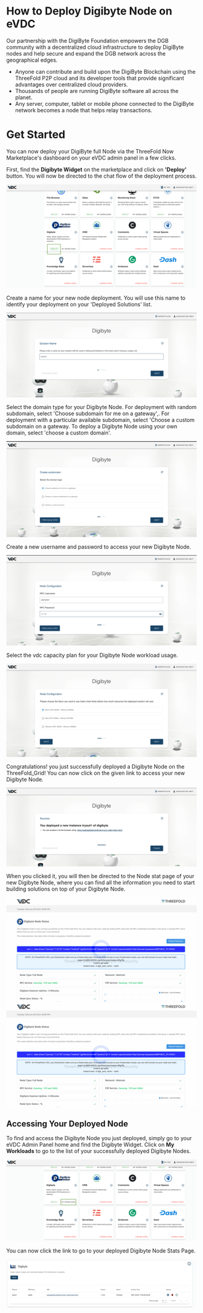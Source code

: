 # How to Deploy Digibyte Node on eVDC

Our partnership with the DigiByte Foundation empowers the DGB community with a decentralized cloud infrastructure to deploy DigiByte nodes and help secure and expand the DGB network across the geographical edges.

- Anyone can contribute and build upon the DigiByte Blockchain using the ThreeFold P2P cloud and its developer tools that provide significant advantages over centralized cloud providers.
- Thousands of people are running DigiByte software all across the planet.
- Any server, computer, tablet or mobile phone connected to the DigiByte network becomes a node that helps relay transactions.

# Get Started

You can now deploy your DigiByte full Node via the ThreeFold Now Marketplace's dashboard on your eVDC admin panel in a few clicks.

First, find the **Digibyte Widget** on the marketplace and click on **'Deploy'** button. You will now be directed to the chat flow of the deployment process.

![](img/digibyte_widget.png)

Create a name for your new node deployment. You will use this name to identify your deployment on your 'Deployed Solutions' list.

![](img/digibyte_create.png ':size=600')

Select the domain type for your Digibyte Node. For deployment with random subdomain, select 'Choose subdomain for me on a gateway',. For deployment with a particular available subdomain, select 'Choose a custom subdomain on a gateway. To deploy a Digibyte Node using your own domain, select 'choose a custom domain'.

![](img/digibyte_domain.png ':size=600')

Create a new username and password to access your new Digibyte Node.

![](img/digibyte_username.png)

Select the vdc capacity plan for your Digibyte Node workload usage.

![](img/digibyte_plan.png)

Congratulations! you just successfully deployed a Digibyte Node on the ThreeFold_Grid! You can now click on the given link to access your new Digibyte Node.

![](img/digibyte_success.png)

When you clicked it, you will then be directed to the Node stat page of your new Digibyte Node, where you can find all the information you need to start building solutions on top of your Digibyte Node.

![](img/digibyte_stat1.png)
![](img/digibyte_stat1.png)

## Accessing Your Deployed Node

To find and access the Digibyte Node you just deployed, simply go to your eVDC Admin Panel home and find the Digibyte Widget. Click on **My Workloads** to go to the list of your successfully deployed Digibyte Nodes.

![](img/digibyte_myworkload.png)

You can now click the link to go to your deployed Digibyte Node Stats Page.

![](img/digibyte_access.png)